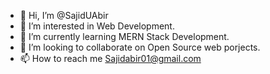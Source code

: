 - 👋 Hi, I’m @SajidUAbir
- 👀 I’m interested in Web Development.
- 🌱 I’m currently learning MERN Stack Development.
- 💞️ I’m looking to collaborate on Open Source web porjects.
- 📫 How to reach me Sajidabir01@gmail.com

<!---
Sajidabir01/Sajidabir01 is a ✨ special ✨ repository because its `README.md` (this file) appears on your GitHub profile.
You can click the Preview link to take a look at your changes.
--->
